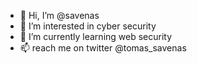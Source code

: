 - 👋 Hi, I’m @savenas
- 👀 I’m interested in cyber security
- 🌱 I’m currently learning web security 
- 📫 reach me on twitter @tomas_savenas 
